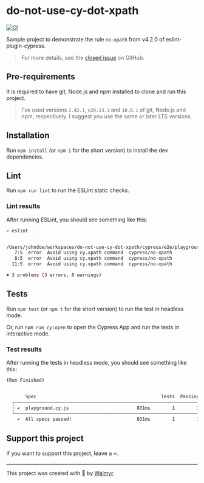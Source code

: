 # do-not-use-cy-dot-xpath

[![CI](https://github.com/wlsf82/do-not-use-cy-dot-xpath/actions/workflows/ci.yml/badge.svg)](https://github.com/wlsf82/do-not-use-cy-dot-xpath/actions/workflows/ci.yml)

Sample project to demonstrate the rule `no-xpath` from v4.2.0 of eslint-plugin-cypress.

> For more details, see the [closed issue](https://github.com/cypress-io/eslint-plugin-cypress/issues/218) on GitHub.

## Pre-requirements

It is required to have git, Node.js and npm installed to clone and run this project.

> I've used versions `2.42.1`, `v20.13.1` and `10.8.1` of git, Node.js and npm, respectively. I suggest you use the same or later LTS versions.

## Installation

Run `npm install` (or `npm i` for the short version) to install the dev dependencies.

## Lint

Run `npm run lint` to run the ESLint static checks.

### Lint results

After running ESLint, you should see something like this:

```sh
> eslint .


/Users/johndoe/workspaces/do-not-use-cy-dot-xpath/cypress/e2e/playground.cy.js
   7:5  error  Avoid using cy.xpath command  cypress/no-xpath
   8:5  error  Avoid using cy.xpath command  cypress/no-xpath
  11:5  error  Avoid using cy.xpath command  cypress/no-xpath

✖ 3 problems (3 errors, 0 warnings)

```

## Tests

Run `npm test` (or `npm t` for the short version) to run the test in headless mode.

Or, run `npm run cy:open` to open the Cypress App and run the tests in interactive mode.

### Test results

After running the tests in headless mode, you should see something like this:

```sh
(Run Finished)


       Spec                                              Tests  Passing  Failing  Pending  Skipped
  ┌────────────────────────────────────────────────────────────────────────────────────────────────┐
  │ ✔  playground.cy.js                         831ms        1        1        -        -        - │
  └────────────────────────────────────────────────────────────────────────────────────────────────┘
    ✔  All specs passed!                        831ms        1        1        -        -        -

```

## Support this project

If you want to support this project, leave a ⭐.

___

This project was created with 💚 by [Walmyr](https://walmyr.dev).
